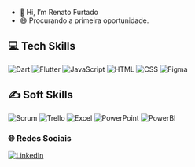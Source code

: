 - 👋 Hi, I’m Renato Furtado
- 😄 Procurando a primeira oportunidade.




## 💻 Tech Skills
![Dart](https://img.shields.io/badge/dart-%230175C2.svg?style=for-the-badge&logo=dart&logoColor=white)
![Flutter](https://img.shields.io/badge/Flutter-%2302569B.svg?style=for-the-badge&logo=Flutter&logoColor=white)
![JavaScript](https://img.shields.io/badge/javascript-%23323330.svg?style=for-the-badge&logo=javascript&logoColor=%23F7DF1E)
![HTML](https://img.shields.io/badge/HTML-red?style=for-the-badge&logo=html5&logoColor=FFFFFF&labelColor=ff8c00&color=ff8c00)
![CSS](https://img.shields.io/badge/CSS-red?style=for-the-badge&logo=css3&logoColor=FFFFFF&labelColor=006bc0&color=006bc0)
![Figma](https://img.shields.io/badge/figma-%23F24E1E.svg?style=for-the-badge&logo=figma&logoColor=white)

## ✍️ Soft Skills
![Scrum](https://img.shields.io/badge/SCRUM-brightgreen?style=for-the-badge&logoColor=415870&labelColor=415870&color=415870)
![Trello](https://img.shields.io/badge/Trello-brightgreen?style=for-the-badge&logo=trello&labelColor=0079BF&color=0079BF)
![Excel](https://img.shields.io/badge/Excel-brightgreen?style=for-the-badge&logo=microsoftexcel&labelColor=01723A&color=01723A)
![PowerPoint](https://img.shields.io/badge/Power%20Point-brightgreen?style=for-the-badge&logo=microsoftpowerpoint&labelColor=D04524&color=D04524)
![PowerBI](https://img.shields.io/badge/Power%20BI-brightgreen?style=for-the-badge&logo=powerbi&labelColor=DFA110&color=DFA110)

### 🌐 Redes Sociais
[![LinkedIn](https://img.shields.io/badge/LinkedIn-0077B5?style=for-the-badge&logo=linkedin&logoColor=white)](https://linkedin.com/in/renatohfurtado)
<!---
ReFurtado/ReFurtado is a ✨ special ✨ repository because its `README.md` (this file) appears on your GitHub profile.
You can click the Preview link to take a look at your changes.
--->
